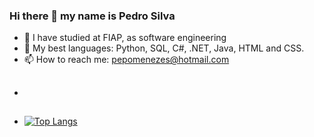 ### Hi there 👋 my name is Pedro Silva
- 📘 I have studied at FIAP, as software engineering
- 👾 My best languages: Python, SQL, C#, .NET, Java, HTML and CSS.
- 📫 How to reach me: pepomenezes@hotmail.com
- ##
<div>

- [![Top Langs](https://github-readme-stats.vercel.app/api/top-langs/?username=pemenezes)](https://github.com/pemenezes/github-readme-stats)
  
</div>
